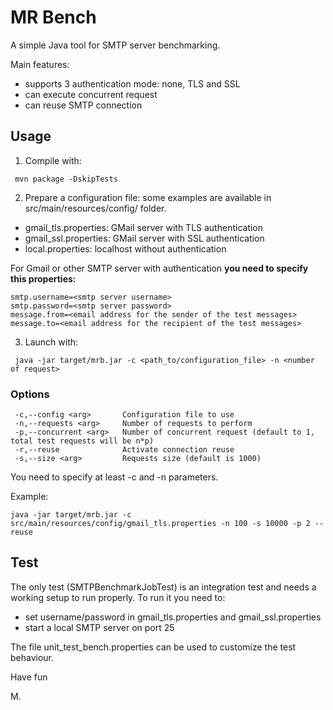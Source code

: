 # MR Bench

A simple Java tool for SMTP server benchmarking.

Main features:

- supports 3 authentication mode: none, TLS and SSL
- can execute concurrent request
- can reuse SMTP connection

## Usage

1. Compile with:

```
 mvn package -DskipTests
```

2. Prepare a configuration file: some examples are available in src/main/resources/config/ folder.

- gmail_tls.properties: GMail server with TLS authentication
- gmail_ssl.properties: GMail server with SSL authentication
- local.properties: localhost without authentication

For Gmail or other SMTP server with authentication **you need to specify this properties:**

```
smtp.username=<smtp server username>
smtp.password=<smtp server password>
message.from=<email address for the sender of the test messages>
message.to=<email address for the recipient of the test messages>
```

3. Launch with:

```
 java -jar target/mrb.jar -c <path_to/configuration_file> -n <number of request>
```

### Options

```
 -c,--config <arg>       Configuration file to use
 -n,--requests <arg>     Number of requests to perform
 -p,--concurrent <arg>   Number of concurrent request (default to 1, total test requests will be n*p)
 -r,--reuse              Activate connection reuse
 -s,--size <arg>         Requests size (default is 1000)
```

You need to specify at least -c and -n parameters. 

Example:

```
java -jar target/mrb.jar -c src/main/resources/config/gmail_tls.properties -n 100 -s 10000 -p 2 --reuse
```

## Test

The only test (SMTPBenchmarkJobTest) is an integration test and needs a working setup to run properly.
To run it you need to:

- set username/password in gmail_tls.properties and gmail_ssl.properties
- start a local SMTP server on port 25

The file unit_test_bench.properties can be used to customize the test behaviour.
 
Have fun

M.